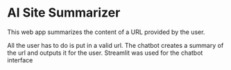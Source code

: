 # AI Site Summarizer
This web app summarizes the content of a URL provided by the user. 

All the user has to do is put in a valid url. The chatbot creates a summary of the url and outputs it for the user.
Streamlit was used for the chatbot interface
